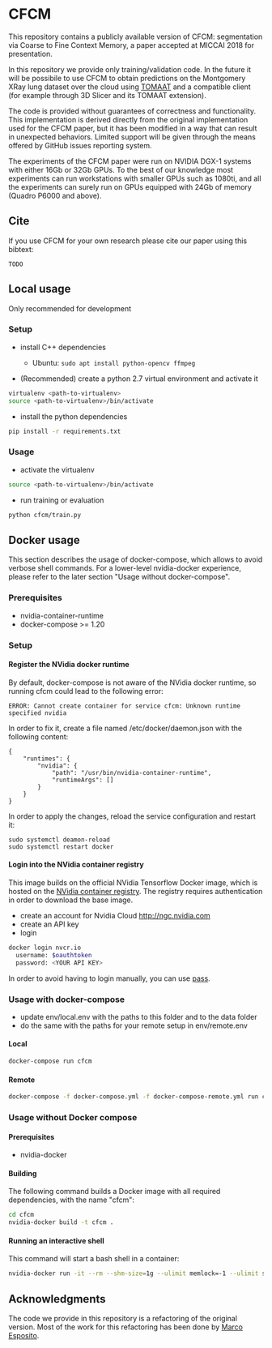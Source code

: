 # CFCM
This repository contains a publicly available version of
CFCM: segmentation via Coarse to Fine Context Memory,
a paper accepted at MICCAI 2018 for presentation.

In this repository we provide only training/validation code. In the future it will be possibile to use
CFCM to obtain predictions on the Montgomery XRay lung dataset over the cloud
using [TOMAAT](https://tomaatcloud.github.io) and a compatible client
(for example through 3D Slicer and its TOMAAT extension).

The code is provided without guarantees of correctness and functionality.
This implementation is derived directly from the original implementation used for the CFCM paper,
but it has been modified in a way that can result in unexpected behaviors.
Limited support will be given through the means offered by GitHub issues reporting system.

The experiments of the CFCM paper were run on NVIDIA DGX-1 systems with either 16Gb or 32Gb GPUs. 
To the best of our knowledge most experiments can run workstations with smaller GPUs such as 1080ti, and all the experiments can surely run on GPUs equipped with 24Gb of memory (Quadro P6000 and above).

## Cite

If you use CFCM for your own research please cite our paper using this bibtext:

```
TODO
```

## Local usage
Only recommended for development

### Setup

* install C++ dependencies
  * Ubuntu: `sudo apt install python-opencv ffmpeg`

* (Recommended) create a python 2.7 virtual environment and activate it
```bash 
virtualenv <path-to-virtualenv>
source <path-to-virtualenv>/bin/activate
```
* install the python dependencies
```bash
pip install -r requirements.txt
```

### Usage

* activate the virtualenv 
```bash 
source <path-to-virtualenv>/bin/activate
```
* run training or evaluation
```bash
python cfcm/train.py
```

## Docker usage
This section describes the usage of docker-compose, which allows to avoid verbose shell commands. For a lower-level nvidia-docker experience, please refer to the later section "Usage without docker-compose".

### Prerequisites

* nvidia-container-runtime
* docker-compose >= 1.20

### Setup

#### Register the NVidia docker runtime
By default, docker-compose is not aware of the NVidia docker runtime, so running cfcm could lead to the following error:
```
ERROR: Cannot create container for service cfcm: Unknown runtime specified nvidia   
```

In order to fix it, create a file named /etc/docker/daemon.json with the following content:
```
{
    "runtimes": {
        "nvidia": {
            "path": "/usr/bin/nvidia-container-runtime",
            "runtimeArgs": []
        }
    }
}
```
In order to apply the changes, reload the service configuration and restart it:
```
sudo systemctl deamon-reload
sudo systemctl restart docker
```

#### Login into the NVidia container registry
This image builds on the official NVidia Tensorflow Docker image, which is hosted on the [NVidia container registry](https://www.nvidia.com/en-us/gpu-cloud/deep-learning-containers/). The registry requires authentication in order to download the base image.

* create an account for Nvidia Cloud http://ngc.nvidia.com
* create an API key
* login
```bash
docker login nvcr.io
  username: $oauthtoken 
  password: <YOUR API KEY>
```

In order to avoid having to login manually, you can use [pass](https://www.passwordstore.org/).

### Usage with docker-compose
* update env/local.env with the paths to this folder and to the data folder
* do the same with the paths for your remote setup in env/remote.env

#### Local

```bash
docker-compose run cfcm
```

#### Remote
```bash
docker-compose -f docker-compose.yml -f docker-compose-remote.yml run cfcm
```

### Usage without Docker compose

#### Prerequisites

* nvidia-docker

#### Building
The following command builds a Docker image with all required dependencies, with the name "cfcm":
```bash
cd cfcm
nvidia-docker build -t cfcm .
```

#### Running an interactive shell
This command will start a bash shell in a container:
```bash
nvidia-docker run -it --rm --shm-size=1g --ulimit memlock=-1 --ulimit stack=67108864 cfcm bash
```

## Acknowledgments
The code we provide in this repository is a refactoring of the original version. Most of the work for this refactoring has been done by [Marco Esposito](https://github.com/marcoesposito1988).


